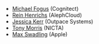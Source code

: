 - [Michael Fogus](http://www.fogus.me/) (Cognitect)
- [Rein Henrichs](http://reinh.com/) (AlephCloud)
- [Jessica Kerr](http://jessitron.com/) (Outpace Systems)
- [Tony Morris](http://tmorris.net/) (NICTA)
- [Max Swadling](http://maxs.io/) (Apple)
